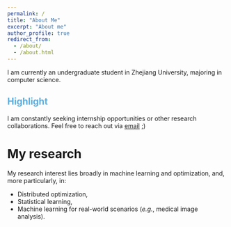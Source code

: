 ```yaml
---
permalink: /
title: "About Me"
excerpt: "About me"
author_profile: true
redirect_from: 
  - /about/
  - /about.html
---
```


I am currently an undergraduate student in Zhejiang University, majoring in computer science. 


<span style="color:#58afe4">Highlight</span>
------
I am constantly seeking internship opportunities or other research collaborations. Feel free to reach out via <a href="mailto:{{site.author.email}}">email</a> ;)


My research
======
My research interest lies broadly in machine learning and optimization, and, more particularly, in:
  - Distributed optimization,
  - Statistical learning,
  - Machine learning for real-world scenarios (*e.g.*, medical image analysis).

